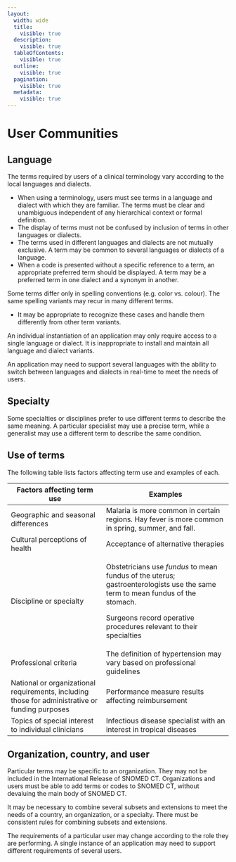 ```yaml
---
layout:
  width: wide
  title:
    visible: true
  description:
    visible: true
  tableOfContents:
    visible: true
  outline:
    visible: true
  pagination:
    visible: true
  metadata:
    visible: true
---
```


# User Communities

## Language

The terms required by users of a clinical terminology vary according to the local languages and dialects.

* When using a terminology, users must see terms in a language and dialect with which they are familiar. The terms must be clear and unambiguous independent of any hierarchical context or formal definition.
* The display of terms must not be confused by inclusion of terms in other languages or dialects.
* The terms used in different languages and dialects are not mutually exclusive. A term may be common to several languages or dialects of a language.
* When a code is presented without a specific reference to a term, an appropriate preferred term should be displayed. A term may be a preferred term in one dialect and a synonym in another.

Some terms differ only in spelling conventions (e.g. color vs. colour). The same spelling variants may recur in many different terms.

* It may be appropriate to recognize these cases and handle them differently from other term variants.

An individual instantiation of an application may only require access to a single language or dialect. It is inappropriate to install and maintain all language and dialect variants.

An application may need to support several languages with the ability to switch between languages and dialects in real-time to meet the needs of users.

## Specialty

Some specialties or disciplines prefer to use different terms to describe the same meaning. A particular specialist may use a precise term, while a generalist may use a different term to describe the same condition.

## Use of terms

The following table lists factors affecting term use and examples of each.

| Factors affecting term use                                                                      | Examples                                                                                                                                                                                                             |
| ----------------------------------------------------------------------------------------------- | -------------------------------------------------------------------------------------------------------------------------------------------------------------------------------------------------------------------- |
| Geographic and seasonal differences                                                             | Malaria is more common in certain regions. Hay fever is more common in spring, summer, and fall.                                                                                                                     |
| Cultural perceptions of health                                                                  | Acceptance of alternative therapies                                                                                                                                                                                  |
| Discipline or specialty                                                                         | <p>Obstetricians use <em>fundus</em> to mean fundus of the uterus; gastroenterologists use the same term to mean fundus of the stomach.</p><p>Surgeons record operative procedures relevant to their specialties</p> |
| Professional criteria                                                                           | The definition of hypertension may vary based on professional guidelines                                                                                                                                             |
| National or organizational requirements, including those for administrative or funding purposes | Performance measure results affecting reimbursement                                                                                                                                                                  |
| Topics of special interest to individual clinicians                                             | Infectious disease specialist with an interest in tropical diseases                                                                                                                                                  |

## Organization, country, and user

Particular terms may be specific to an organization. They may not be included in the International Release of SNOMED CT. Organizations and users must be able to add terms or codes to SNOMED CT, without devaluing the main body of SNOMED CT.

It may be necessary to combine several subsets and extensions to meet the needs of a country, an organization, or a specialty. There must be consistent rules for combining subsets and extensions.

The requirements of a particular user may change according to the role they are performing. A single instance of an application may need to support different requirements of several users.
